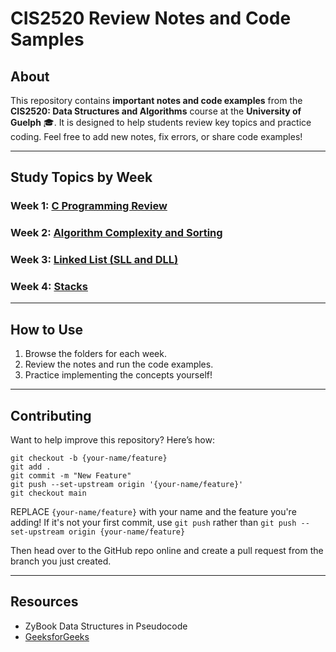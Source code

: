 # CIS2520 Review Notes and Code Samples

## About

This repository contains **important notes and code examples** from the **CIS2520: Data Structures and Algorithms** course at the **University of Guelph** 🎓. It is designed to help students review key topics and practice coding. Feel free to add new notes, fix errors, or share code examples!

---

## Study Topics by Week

### Week 1: [**C Programming Review**](./week1-Creview)

### Week 2: [**Algorithm Complexity and Sorting**](./week2-complexity)

### Week 3: [**Linked List (SLL and DLL)**](./week3-linkedlist)

### Week 4: [**Stacks**](./week4-stacks)


---

## How to Use

1. Browse the folders for each week.
2. Review the notes and run the code examples.
3. Practice implementing the concepts yourself!

---

## Contributing

Want to help improve this repository? Here’s how:
```
git checkout -b {your-name/feature}
git add .
git commit -m "New Feature"
git push --set-upstream origin '{your-name/feature}'
git checkout main

```

REPLACE `{your-name/feature}` with your name and the feature you're adding! If it's not your first commit, use `git push` rather than `git push --set-upstream origin {your-name/feature}`

Then head over to the GitHub repo online and create a pull request from the branch you just created.

---

## Resources
- ZyBook Data Structures in Pseudocode
- [GeeksforGeeks](https://www.geeksforgeeks.org/)
